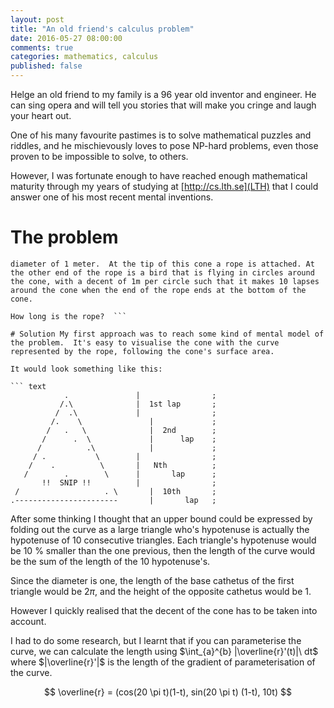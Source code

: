 ```yaml
---
layout: post
title: "An old friend's calculus problem"
date: 2016-05-27 08:00:00
comments: true
categories: mathematics, calculus
published: false
---
```


Helge an old friend to my family is a 96 year old inventor and engineer.
He can sing opera and will tell you stories that will make you cringe
and laugh your heart out.

One of his many favourite pastimes is to solve mathematical puzzles
and riddles, and he mischievously loves to pose NP-hard problems, even
those proven to be impossible to solve, to others.

However, I was fortunate enough to have reached enough mathematical maturity
through my years of studying at [http://cs.lth.se](LTH) that I could
answer one of his most recent mental inventions.

# The problem
``` none Suppose there is a cone with a height of 10 meters and a
diameter of 1 meter.  At the tip of this cone a rope is attached. At
the other end of the rope is a bird that is flying in circles around
the cone, with a decent of 1m per circle such that it makes 10 lapses
around the cone when the end of the rope ends at the bottom of the
cone.

How long is the rope?  ```

# Solution My first approach was to reach some kind of mental model of
the problem.  It's easy to visualise the cone with the curve
represented by the rope, following the cone's surface area.

It would look something like this:

``` text
            .               |                ;
           /.\              |  1st lap       ;
          /  .\             |                ;
         /.    \               |             ;
        /   .   \              |  2nd        ;
       /      .  \             |      lap    ;
      /          .\            |             ;
     / .           \        |                ;
    /    .          \       |   Nth          ;
   /        .        \      |       lap      ;
       !!  SNIP !!          |                ;
 /                   . \       |  10th       ;
.-----------------------       |       lap   ;
```

After some thinking I thought that an upper bound could be expressed
by folding out the curve as a large triangle who's hypotenuse is
actually the hypotenuse of 10 consecutive triangles. Each triangle's
hypotenuse would be 10 % smaller than the one previous, then the
length of the curve would be the sum of the length of the 10
hypotenuse's.

Since the diameter is one, the length of the base cathetus of the
first triangle would be $2\pi$, and the height of the opposite
cathetus would be $1$.

However I quickly realised that the decent of the cone has to be taken
into account.

I had to do some research, but I learnt that if you can parameterise
the curve, we can calculate the length using $\int_{a}^{b}
|\overline{r}'(t)|\ dt$ where $|\overline{r}'|$ is the length of the gradient of
parameterisation of the curve.

$$
    \overline{r} = (cos(20 \pi t)(1-t), sin(20 \pi t) (1-t), 10t)
$$
